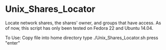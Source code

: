 # Unix_Shares_Locator
Locate network shares, the shares' owner, and groups that have access. As of now, this script has only been tested on Fedora 22 and Ubuntu 14.04. 


To Use:
Copy file into home directory
type ./Unix_Shares_Locator.sh
press "enter"

